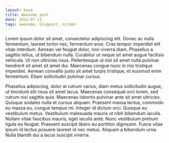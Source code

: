 ```yaml
---
layout: base
title: Awesome post
date: 2013-07-11
tags: awesome, blogpost, nirman
---
```

Lorem ipsum dolor sit amet, consectetur adipiscing elit. Donec ac nulla fermentum, laoreet tortor nec, fermentum eros. Cras tempor imperdiet elit vitae interdum. Aenean vel feugiat dolor, non viverra diam. Phasellus a sagittis tellus, ut bibendum nulla. Curabitur ut neque sit amet augue facilisis vehicula. Ut non ultricies risus. Pellentesque ut nisl sit amet nulla pulvinar hendrerit sit amet sit amet dui. Maecenas congue nunc in nisi tristique imperdiet. Aenean convallis justo sit amet turpis tristique, et euismod enim fermentum. Etiam sollicitudin pulvinar cursus.

Phasellus adipiscing, dolor at rutrum varius, diam metus sollicitudin augue, ut tincidunt elit risus sit amet lacus. Maecenas consequat orci lorem, sed rutrum nisl sagittis quis. Maecenas lobortis pulvinar ante sit amet ultricies. Quisque sodales nulla et cursus aliquam. Praesent massa lectus, commodo eu massa eu, congue tempus mi. Integer id dictum orci. Quisque eu vestibulum metus. Vestibulum malesuada mauris ut nibh bibendum iaculis. Nullam vitae faucibus mauris, eget iaculis ante. Nunc vestibulum pretium ligula eu feugiat. Praesent suscipit libero eu porttitor dignissim. Fusce vitae ipsum id lectus posuere laoreet id nec metus. Aliquam a bibendum urna. Nulla blandit dui a lacus suscipit viverra.

